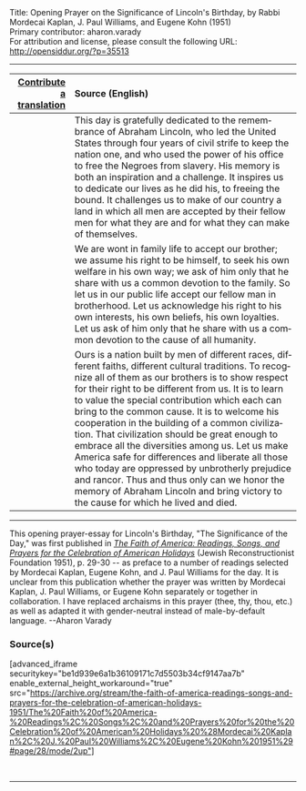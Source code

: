 <html>
<head></head>
<body>
Title: Opening Prayer on the Significance of Lincoln's Birthday, by Rabbi Mordecai Kaplan, J. Paul Williams, and Eugene Kohn (1951)<br />
Primary contributor: aharon.varady<br />
For attribution and license, please consult the following URL: <a href="http://opensiddur.org/?p=35513">http://opensiddur.org/?p=35513</a>
<p />
<hr />

<table style="margin-left: auto;margin-right: auto;" class="draggable">
<thead><tr><th id="x" style="text-align: right;"><a href="/contribute/upload/">Contribute a translation</a></th><th style="text-align: left;">Source (English)</th></tr></thead>
<tbody>
<tr><td style="vertical-align:top;">
<div class="liturgy" lang="he">

</span></div></td>
 
<td style="vertical-align:top;">
<div class="english" lang="en">
This day is gratefully dedicated 
to the remembrance of Abraham Lincoln, 
who led the United States 
through four years of civil strife 
to keep the nation one, 
and who used the power of his office 
to free the Negroes from slavery. 
His memory is both an inspiration and a challenge. 
It inspires us to dedicate our lives as he did his, 
to freeing the bound. 
It challenges us to make of our country 
a land in which all men are accepted by their fellow men 
for what they are 
and for what they can make of themselves. 
</div></td></tr>


<tr><td style="vertical-align:top;">
<div class="liturgy" lang="he">

</span></div></td>
 
<td style="vertical-align:top;">
<div class="english" lang="en">
We are wont in family life 
to accept our brother; 
we assume his right 
to be himself, 
to seek his own welfare in his own way; 
we ask of him only 
that he share with us a common devotion to the family. 
So let us in our public life 
accept our fellow man in brotherhood. 
Let us acknowledge his right 
to his own interests, 
his own beliefs, 
his own loyalties. 
Let us ask of him only 
that he share with us a common devotion 
to the cause of all humanity. 
</div></td></tr>


<tr><td style="vertical-align:top;">
<div class="liturgy" lang="he">

</span></div></td>
 
<td style="vertical-align:top;">
<div class="english" lang="en">
Ours is a nation built by men 
of different races, 
different faiths, 
different cultural traditions. 
To recognize all of them as our brothers 
is to show respect for their right to be different from us. 
It is to learn to value the special contribution 
which each can bring to the common cause. 
It is to welcome his cooperation in the building of a common civilization. 
That civilization should be great enough to embrace all the diversities among us. 
Let us make America safe for differences 
and liberate all those who today are oppressed 
by unbrotherly prejudice and rancor. 
Thus and thus only can we honor the memory of Abraham Lincoln 
and bring victory to the cause for which he lived and died. 
</div></td></tr>
</tbody></table>

<hr />

This opening prayer-essay for Lincoln's Birthday, "The Significance of the Day," was first published in <em><a href="/?p=34753">The Faith of America: Readings, Songs, and Prayers for the Celebration of American Holidays</a></em> (Jewish Reconstructionist Foundation 1951), p. 29-30 -- as preface to a number of readings selected by Mordecai Kaplan, Eugene Kohn, and J. Paul Williams for the day. It is unclear from this publication whether the prayer was written by Mordecai Kaplan, J. Paul Williams, or Eugene Kohn separately or together in collaboration. I have replaced archaisms in this prayer (thee, thy, thou, etc.) as well as adapted it with gender-neutral instead of male-by-default language. --Aharon Varady

<h3>Source(s)</h3>

[advanced_iframe securitykey="be1d939e6a1b36109171c7d5503b34cf9147aa7b" enable_external_height_workaround="true" src="https://archive.org/stream/the-faith-of-america-readings-songs-and-prayers-for-the-celebration-of-american-holidays-1951/The%20Faith%20of%20America-%20Readings%2C%20Songs%2C%20and%20Prayers%20for%20the%20Celebration%20of%20American%20Holidays%20%28Mordecai%20Kaplan%2C%20J.%20Paul%20Williams%2C%20Eugene%20Kohn%201951%29#page/28/mode/2up"]

&nbsp;

<hr />

&nbsp;
</body>
</html>